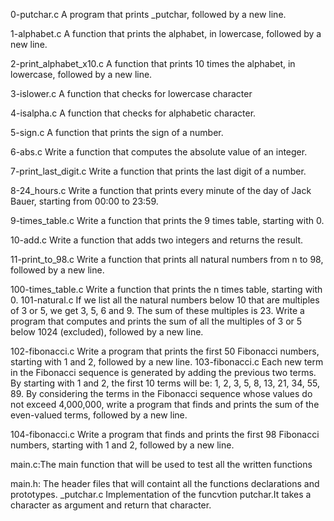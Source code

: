 0-putchar.c
A program that prints _putchar, followed by a new line.

1-alphabet.c
 A function that prints the alphabet, in lowercase, followed by a new line.

2-print_alphabet_x10.c
A function that prints 10 times the alphabet, in lowercase, followed by a new line.

3-islower.c
A function that checks for lowercase character

4-isalpha.c
A function that checks for alphabetic character.

5-sign.c
A function that prints the sign of a number.

6-abs.c
Write a function that computes the absolute value of an integer.

7-print_last_digit.c
Write a function that prints the last digit of a number.

8-24_hours.c
Write a function that prints every minute of the day of Jack Bauer, starting from 00:00 to 23:59.

9-times_table.c
Write a function that prints the 9 times table, starting with 0.

10-add.c
Write a function that adds two integers and returns the result.

11-print_to_98.c 
Write a function that prints all natural numbers from n to 98, followed by a new line.

100-times_table.c
Write a function that prints the n times table, starting with 0.
101-natural.c
If we list all the natural numbers below 10 that are multiples of 3 or 5, we get 3, 5, 6 and 9. The sum of these multiples is 23. Write a program that computes and prints the sum of all the multiples of 3 or 5 below 1024 (excluded), followed by a new line.

102-fibonacci.c
Write a program that prints the first 50 Fibonacci numbers, starting with 1 and 2, followed by a new line.
103-fibonacci.c
Each new term in the Fibonacci sequence is generated by adding the previous two terms. By starting with 1 and 2, the first 10 terms will be: 1, 2, 3, 5, 8, 13, 21, 34, 55, 89. By considering the terms in the Fibonacci sequence whose values do not exceed 4,000,000, write a program that finds and prints the sum of the even-valued terms, followed by a new line.

104-fibonacci.c
Write a program that finds and prints the first 98 Fibonacci numbers, starting with 1 and 2, followed by a new line.

main.c:The main function that will be used to test all the written functions

main.h: The header files that will containt all the functions declarations and prototypes.
_putchar.c
Implementation of the funcvtion putchar.It takes a character as argument and return that character.


